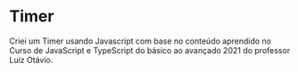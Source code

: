 # Timer
Criei um Timer usando Javascript com base no conteúdo aprendido no Curso de JavaScript e TypeScript do básico ao avançado 2021 do professor Luiz Otávio.

